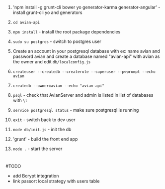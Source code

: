 1. 'npm install -g grunt-cli bower yo generator-karma generator-angular' - install grunt-cli yo and generators

1. `cd avian-api` 

1. `npm install` - install the root package dependencies

1. `sudo su postgres` - switch to postgres user

1. Create an account in your postgresql database with ex: name avian and password avian and create a database named "avian-api" with avian as the owner and edit `db/localconfig.js`

1. `createuser --createdb --createrole --superuser --pwprompt --echo avian`

1. `createdb --owner=avian --echo "avian-api"`

1. `psql` - check that AvianServer and admin is listed in list of databases with `\l`

1. `service postgresql status` - make sure postgresql is running

1. `exit` - switch back to dev user

1. `node db/init.js` - init the db

1. 'grunt' - build the front end app

1. `node .` - start the server

#
#TODO 
- add Bcrypt integration
- link passort local strategy with users table  

